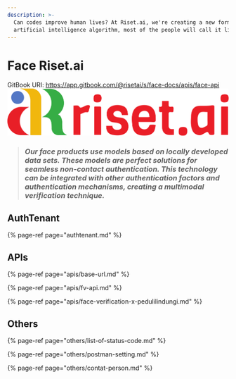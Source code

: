```yaml
---
description: >-
  Can codes improve human lives? At Riset.ai, we're creating a new form of
  artificial intelligence algorithm, most of the people will call it life.
---
```


# Face Riset.ai

GitBook URI: https://app.gitbook.com/@risetai/s/face-docs/apis/face-api
![](.gitbook/assets/risetai_logo.72c56424.png)

> ### _Our face products use models based on locally developed data sets. These models are perfect solutions for seamless non-contact authentication. This technology can be integrated with other authentication factors and authentication mechanisms, creating a multimodal verification technique._

## AuthTenant

{% page-ref page="authtenant.md" %}



## APIs

{% page-ref page="apis/base-url.md" %}

{% page-ref page="apis/fv-api.md" %}

{% page-ref page="apis/face-verification-x-pedulilindungi.md" %}

## Others

{% page-ref page="others/list-of-status-code.md" %}

{% page-ref page="others/postman-setting.md" %}

{% page-ref page="others/contat-person.md" %}




